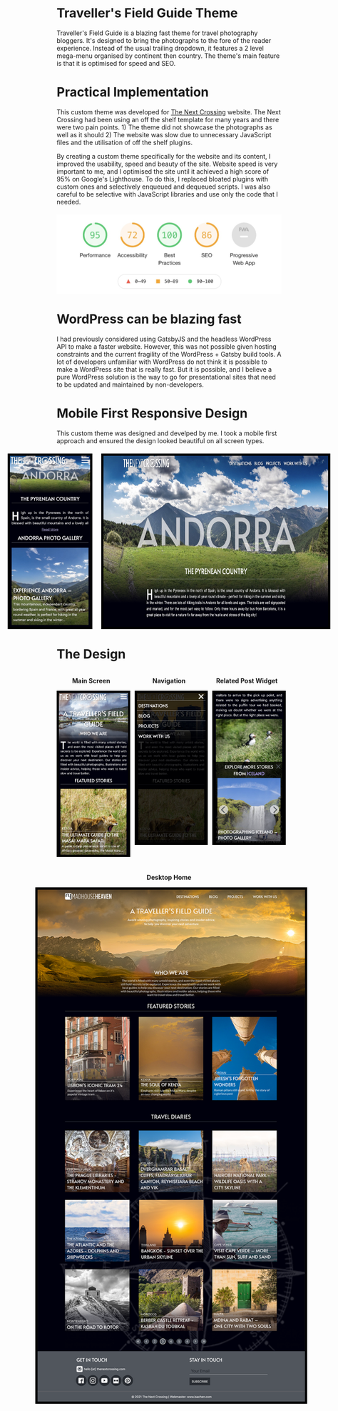 # Traveller's Field Guide Theme

Traveller's Field Guide is a blazing fast theme for travel photography bloggers. It's designed to bring the photographs to the fore of the reader experience. Instead of the usual trailing dropdown, it features a 2 level mega-menu organised by continent then country. The theme's main feature is that it is optimised for speed and SEO.

# Practical Implementation

This custom theme was developed for [The Next Crossing](www.thenextcrossing.com) website. The Next Crossing had been using an off the shelf template for many years and there were two pain points. 1) The theme did not showcase the photographs as well as it should 2) The website was slow due to unnecessary JavaScript files and the utilisation of off the shelf plugins.

By creating a custom theme specifically for the website and its content, I improved the usability, speed and beauty of the site. Website speed is very important to me, and I optimised the site until it achieved a high score of 95% on Google's Lighthouse. To do this, I replaced bloated plugins with custom ones and selectively enqueued and dequeued scripts. I was also careful to be selective with JavaScript libraries and use only the code that I needed.

<div style="width:100%; display:flex; justify-content:center; margin-bottom: 10px; margin-top: 20px;">
  <img src="./assets/images/lighthouse-2.jpg" alt="lighthouse" style="width:550px;"/>
</div>

# WordPress can be blazing fast

I had previously considered using GatsbyJS and the headless WordPress API to make a faster website. However, this was not possible given hosting constraints and the current fragility of the WordPress + Gatsby build tools. A lot of developers unfamiliar with WordPress do not think it is possible to make a WordPress site that is really fast. But it is possible, and I believe a pure WordPress solution is the way to go for presentational sites that need to be updated and maintained by non-developers.

# Mobile First Responsive Design

This custom theme was designed and develped by me. I took a mobile first approach and ensured the design looked beautiful on all screen types.

<div style="width:100%; display:flex; justify-content: center;margin-bottom: 10px; margin-top: 20px;">
  <img src="./assets/images/tnc_mobile_andorra_3.jpg" alt="lighthouse" style="width:180px; margin-right:20px; border: 5px solid #000;"/>
  <img src="./assets/images/tnc_desktop_andorra.jpg" alt="lighthouse" style="width:720px; border: 5px solid #000;"/>
</div>

# The Design

<div style="width:100%; display:flex; justify-content:center; margin-bottom: 10px; margin-top: 20px;">
  <div style="margin-right: 20px;">
    <p style="font-weight:bold; text-align:center;">Main Screen</p>
    <img src="./assets/images/tnc_mobile_main.png" alt="lighthouse" style="width:180px;border: 5px solid #000;"/>
  </div>
  <div style="margin-right: 20px;">
    <p style="font-weight:bold; text-align:center;">Navigation</p>
    <img src="./assets/images/tnc_mobile_menu.jpg" alt="lighthouse" style="width:180px; border: 5px solid #000;"/>
  </div>
  <div>
    <p style="font-weight:bold; text-align:center;">Related Post Widget</p>
    <img src="./assets/images/tnc_related_posts.png" alt="lighthouse" style="width:180px;border: 5px solid #000;"/>
  </div>
</div>

 <div style="width:100%; display:flex; flex-direction: column; align-items: center; margin-bottom: 10px; margin-top: 20px;">
  <div style="width: 600px;">
    <p style="font-weight:bold; text-align:center;">Desktop Home</p>
    <img src="./assets/images/tnc_desktop_home.png" alt="lighthouse" style="width:600px;border: 5px solid #000;"/>
    </div>
</div>
